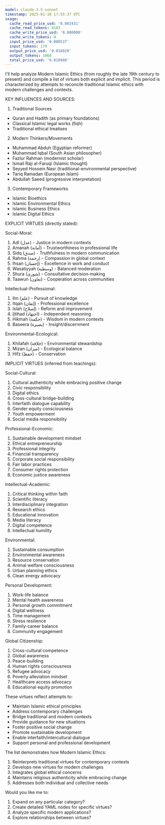 ```yaml
---
model: claude-3.5-sonnet
timestamp: 2025-01-10 17:55:37 UTC
usage:
  cache_read_price_usd: '0.002431'
  cache_read_tokens: 8103
  cache_write_price_usd: '0.000000'
  cache_write_tokens: 0
  input_price_usd: '0.000537'
  input_tokens: 179
  output_price_usd: '0.016020'
  output_tokens: 1068
  total_price_usd: '0.018988'
---
```


I'll help analyze Modern Islamic Ethics (from roughly the late 19th century to present) and compile a list of virtues both explicit and implicit. This period is characterized by attempts to reconcile traditional Islamic ethics with modern challenges and contexts.

KEY INFLUENCES AND SOURCES:
1. Traditional Sources
- Quran and Hadith (as primary foundations)
- Classical Islamic legal works (fiqh)
- Traditional ethical treatises

2. Modern Thinkers/Movements
- Muhammad Abduh (Egyptian reformer)
- Muhammad Iqbal (South Asian philosopher)
- Fazlur Rahman (modernist scholar)
- Ismail Raji al-Faruqi (Islamic thought)
- Seyyed Hossein Nasr (traditional-environmental perspective)
- Tariq Ramadan (European Islam)
- Abdullah Saeed (progressive interpretation)

3. Contemporary Frameworks
- Islamic Bioethics
- Islamic Environmental Ethics
- Islamic Business Ethics
- Islamic Digital Ethics

EXPLICIT VIRTUES (directly stated):

Social-Moral:
1. Adl (عدل) - Justice in modern contexts
2. Amanah (أمانة) - Trustworthiness in professional life
3. Sidq (صدق) - Truthfulness in modern communication
4. Rahma (رحمة) - Compassion in global context
5. Ihsan (إحسان) - Excellence in work and conduct
6. Wasatiyyah (وسطية) - Balanced moderation
7. Shura (شورى) - Consultative decision-making
8. Taawun (تعاون) - Cooperation across communities

Intellectual-Professional:
1. Ilm (علم) - Pursuit of knowledge
2. Itqan (إتقان) - Professional excellence
3. Islah (إصلاح) - Reform and improvement
4. Ijtihad (اجتهاد) - Independent reasoning
5. Hikmah (حكمة) - Wisdom in modern contexts
6. Baseera (بصيرة) - Insight/discernment

Environmental-Ecological:
1. Khilafah (خلافة) - Environmental stewardship
2. Mizan (ميزان) - Ecological balance
3. Hifz (حفظ) - Conservation

IMPLICIT VIRTUES (inferred from teachings):

Social-Cultural:
1. Cultural authenticity while embracing positive change
2. Civic responsibility
3. Digital ethics
4. Cross-cultural bridge-building
5. Interfaith dialogue capability
6. Gender equity consciousness
7. Youth empowerment
8. Social media responsibility

Professional-Economic:
1. Sustainable development mindset
2. Ethical entrepreneurship
3. Professional integrity
4. Financial transparency
5. Corporate social responsibility
6. Fair labor practices
7. Consumer rights protection
8. Economic justice awareness

Intellectual-Academic:
1. Critical thinking within faith
2. Scientific literacy
3. Interdisciplinary integration
4. Research ethics
5. Educational innovation
6. Media literacy
7. Digital competence
8. Intellectual humility

Environmental:
1. Sustainable consumption
2. Environmental awareness
3. Resource conservation
4. Animal welfare consciousness
5. Urban planning ethics
6. Clean energy advocacy

Personal Development:
1. Work-life balance
2. Mental health awareness
3. Personal growth commitment
4. Digital wellness
5. Time management
6. Stress resilience
7. Family-career balance
8. Community engagement

Global Citizenship:
1. Cross-cultural competence
2. Global awareness
3. Peace-building
4. Human rights consciousness
5. Refugee advocacy
6. Poverty alleviation mindset
7. Healthcare access advocacy
8. Educational equity promotion

These virtues reflect attempts to:
- Maintain Islamic ethical principles
- Address contemporary challenges
- Bridge traditional and modern contexts
- Provide guidance for new situations
- Foster positive social change
- Promote sustainable development
- Enable interfaith/intercultural dialogue
- Support personal and professional development

The list demonstrates how Modern Islamic Ethics:
1. Reinterprets traditional virtues for contemporary contexts
2. Develops new virtues for modern challenges
3. Integrates global ethical concerns
4. Maintains religious authenticity while embracing change
5. Addresses both individual and collective needs

Would you like me to:
1. Expand on any particular category?
2. Create detailed YAML nodes for specific virtues?
3. Analyze specific modern applications?
4. Explore relationships between virtues?